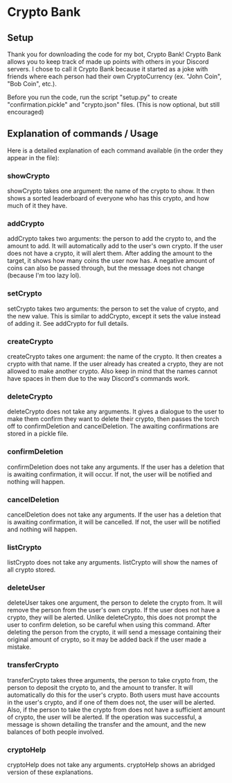 # Crypto Bank
## Setup
Thank you for downloading the code for my bot, Crypto Bank! Crypto Bank allows you to keep track of made up points with others in your Discord servers. I chose to call it Crypto Bank because it started as a joke with friends where each person had their own CryptoCurrency (ex. "John Coin", "Bob Coin", etc.).

Before you run the code, run the script "setup.py" to create "confirmation.pickle" and "crypto.json" files. (This is now optional, but still encouraged)

## Explanation of commands / Usage
Here is a detailed explanation of each command available (in the order they appear in the file):

### showCrypto
showCrypto takes one argument: the name of the crypto to show. It then shows a sorted leaderboard of everyone who has this crypto, and how much of it they have.

### addCrypto
addCrypto takes two arguments: the person to add the crypto to, and the amount to add. It will automatically add to the user's own crypto. If the user does not have a crypto, it will alert them. After adding the amount to the target, it shows how many coins the user now has. A negative amount of coins can also be passed through, but the message does not change (because I'm too lazy lol).

### setCrypto
setCrypto takes two arguments: the person to set the value of crypto, and the new value. This is similar to addCrypto, except it sets the value instead of adding it. See addCrypto for full details.

### createCrypto
createCrypto takes one argument: the name of the crypto. It then creates a crypto with that name. If the user already has created a crypto, they are not allowed to make another crypto. Also keep in mind that the names cannot have spaces in them due to the way Discord's commands work.

### deleteCrypto
deleteCrypto does not take any arguments. It gives a dialogue to the user to make them confirm they want to delete their crypto, then passes the torch off to confirmDeletion and cancelDeletion. The awaiting confirmations are stored in a pickle file.

### confirmDeletion
confirmDeletion does not take any arguments. If the user has a deletion that is awaiting confirmation, it will occur. If not, the user will be notified and nothing will happen.

### cancelDeletion
cancelDeletion does not take any arguments. If the user has a deletion that is awaiting confirmation, it will be cancelled. If not, the user will be notified and nothing will happen.

### listCrypto
listCrypto does not take any arguments. listCrypto will show the names of all crypto stored.

### deleteUser
deleteUser takes one argument, the person to delete the crypto from. It will remove the person from the user's own crypto. If the user does not have a crypto, they will be alerted. Unlike deleteCrypto, this does not prompt the user to confirm deletion, so be careful when using this command. After deleting the person from the crypto, it will send a message containing their original amount of crypto, so it may be added back if the user made a mistake.

### transferCrypto
transferCrypto takes three arguments, the person to take crypto from, the person to deposit the crypto to, and the amount to transfer. It will automatically do this for the user's crypto. Both users must have accounts in the user's crypto, and if one of them does not, the user will be alerted. Also, if the person to take the crypto from does not have a sufficient amount of crypto, the user will be alerted. If the operation was successful, a message is shown detailing the transfer and the amount, and the new balances of both people involved.

### cryptoHelp
cryptoHelp does not take any arguments. cryptoHelp shows an abridged version of these explanations.